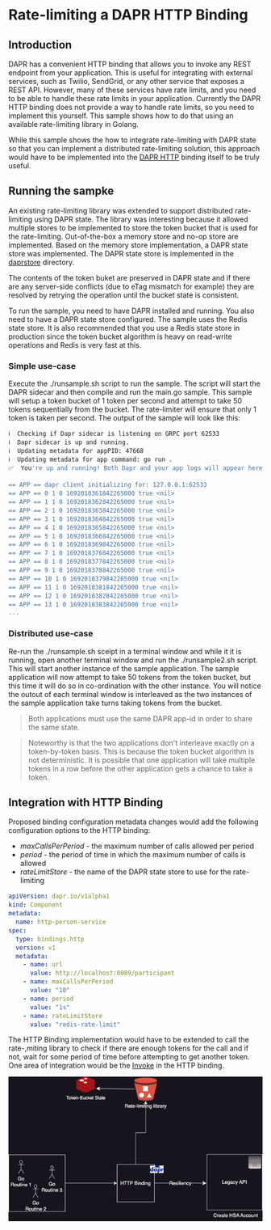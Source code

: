 # Rate-limiting a DAPR HTTP Binding

## Introduction

DAPR has a convenient HTTP binding that allows you to invoke any REST endpoint from your application. This is useful for integrating with external services, such as Twilio, SendGrid, or any other service that exposes a REST API. However, many of these services have rate limits, and you need to be able to handle these rate limits in your application. Currently the DAPR HTTP binding does not provide a way to handle rate limits, so you need to implement this yourself. This sample shows how to do that using an available rate-limiting library in Golang.

While this sample shows the how to integrate rate-limiting with DAPR state so that you can implement a distributed rate-limiting solution, this approach would have to be implemented into the [DAPR HTTP](https://github.com/dapr/components-contrib/tree/master/bindings/http) binding itself to be truly useful. 

## Running the sampke

An existing rate-limiting library was extended to support distributed rate-limiting using DAPR state. The library was interesting because it allowed multiple stores to be implemented to store the token bucket that is used for the rate-limiting. Out-of-the-box a memory store and no-op store are implemented. Based on the memory store implementation, a DAPR state store was implemented. The DAPR state store is implemented in the [daprstore](../daprstore) directory.

The contents of the token buket are preserved in DAPR state and if there are any server-side conflicts (due to eTag mismatch for example) they are resolved by retrying the operation until the bucket state is consistent.

To run the sample, you need to have DAPR installed and running. You also need to have a DAPR state store configured. The sample uses the Redis state store. It is also recommended that you use a Redis state store in production since the token bucket algorithm is heavy on read-write operations and Redis is very fast at this.

### Simple use-case

Execute the ./runsample.sh script to run the sample. The script will start the DAPR sidecar and then compile and run the main.go sample. This sample will setup a token bucket of 1 token per second and attempt to take 50 tokens sequentially from the bucket. The rate-limiter will ensure that only 1 token is taken per second. The output of the sample will look like this:

```bash
ℹ️  Checking if Dapr sidecar is listening on GRPC port 62533
ℹ️  Dapr sidecar is up and running.
ℹ️  Updating metadata for appPID: 47668
ℹ️  Updating metadata for app command: go run .
✅  You're up and running! Both Dapr and your app logs will appear here.

== APP == dapr client initializing for: 127.0.0.1:62533
== APP == 0 1 0 1692018361842265000 true <nil>
== APP == 1 1 0 1692018362842265000 true <nil>
== APP == 2 1 0 1692018363842265000 true <nil>
== APP == 3 1 0 1692018364842265000 true <nil>
== APP == 4 1 0 1692018365842265000 true <nil>
== APP == 5 1 0 1692018366842265000 true <nil>
== APP == 6 1 0 1692018369842265000 true <nil>
== APP == 7 1 0 1692018376842265000 true <nil>
== APP == 8 1 0 1692018377842265000 true <nil>
== APP == 9 1 0 1692018378842265000 true <nil>
== APP == 10 1 0 1692018379842265000 true <nil>
== APP == 11 1 0 1692018381842265000 true <nil>
== APP == 12 1 0 1692018382842265000 true <nil>
== APP == 13 1 0 1692018383842265000 true <nil>
...
```

### Distributed use-case

Re-run the ./runsample.sh sceipt in a terminal window and while it it is running, open another terminal window and run the ./runsample2.sh script. This will start another instance of the sample application. The sample application will now attempt to take 50 tokens from the token bucket, but this time it will do so in co-ordination with the other instance. You will notice the outout of each terminal window is interleaved as the two instances of the sample application take turns taking tokens from the bucket. 

> Both applications must use the same DAPR app-id in order to share the same state.

> Noteworthy is that the two applications don't interleave exactly on a token-by-token basis. This is because the token bucket algorithm is not deterministic. It is possible that one application will take multiple tokens in a row before the other application gets a chance to take a token.

## Integration with HTTP Binding

Proposed binding configuration metadata changes would add the following configuration options to the HTTP binding:

- *maxCallsPerPeriod* - the maximum number of calls allowed per period
- *period* - the period of time in which the maximum number of calls is allowed
- *rateLimitStore* - the name of the DAPR state store to use for the rate-limiting

```yaml
apiVersion: dapr.io/v1alpha1
kind: Component
metadata:
  name: http-person-service
spec:
  type: bindings.http
  version: v1
  metadata:
    - name: url
      value: http://localhost:8089/participant
    - name: maxCallsPerPeriod
      value: "10"
    - name: period
      value: "1s"
    - name: rateLimitStore
      value: "redis-rate-limit"
```

The HTTP Binding implementation would have to be extended to call the rate-,miting library to check if there are enough tokens for the call and if not, wait for some period of time before attempting to get another token. One area of integration would be the [Invoke](https://github.com/dapr/components-contrib/blob/master/bindings/http/http.go#L222) in the HTTP binding. 

![DAPR HTTP Binding](dapr-design.drawio.png)
